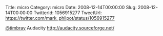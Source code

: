 Title: micro
Category: micro
Date: 2008-12-14T00:00:00
Slug: 2008-12-14T00:00:00
TwitterId: 1056915277
TweetUrl: https://twitter.com/mark_philpot/status/1056915277

[@timbray](https://twitter.com/timbray) Audacity http://audacity.sourceforge.net/